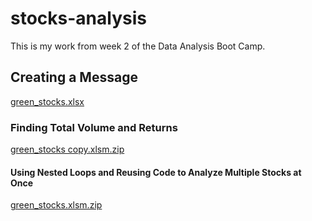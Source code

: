 # stocks-analysis
This is my work from week 2 of the Data Analysis Boot Camp.

## Creating a Message

[green_stocks.xlsx](https://github.com/efuen0077/stocks-analysis/files/4352654/green_stocks.xlsx)

### Finding Total Volume and Returns

[green_stocks copy.xlsm.zip](https://github.com/efuen0077/stocks-analysis/files/4364600/green_stocks.copy.xlsm.zip)

#### Using Nested Loops and Reusing Code to Analyze Multiple Stocks at Once

[green_stocks.xlsm.zip](https://github.com/efuen0077/stocks-analysis/files/4364704/green_stocks.xlsm.zip)
